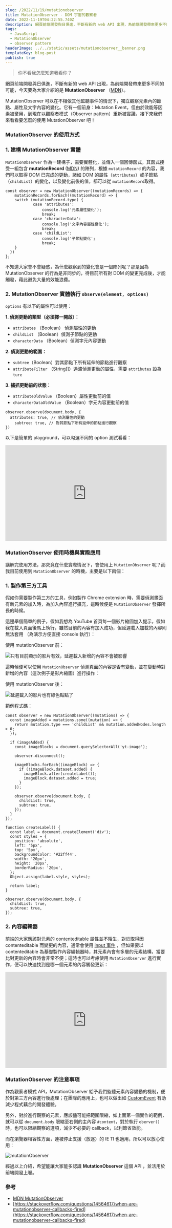 ```yaml
---
slug: /2022/11/19/mutationobserver
title: MutationObserver - DOM 宇宙的觀察者
date: 2022-11-19T04:22:55.740Z
description: 網頁前端開發與日俱進，不斷有新的 web API 出現，為前端開發帶來更多不同的可能，今天要為大家介紹的是 MutationObserver。
tags:
  - JavaScript
  - MutationObserver
  - observer pattern
headerImage: ../../static/assets/mutationobserver__banner.png
templateKey: blog-post
publish: true
---
```

> 你不看我怎麼知道我看你？

網頁前端開發與日俱進，不斷有新的 web API 出現，為前端開發帶來更多不同的可能，今天要為大家介紹的是 **MutationObserver** （[MDN](https://developer.mozilla.org/en-US/docs/Web/API/MutationObserver/MutationObserver)）。

MutationObserver 可以在不相依其他監聽事件的情況下，獨立觀察元素內的節點、屬性及文字內容的變化。它有一個前身：Mutation Event，但由於效能等因素被棄用，到現在以觀察者模式（Observer pattern）重新被實踐，接下來我們來看看要怎麼的使用 MutationObserver 吧！

### MutationObserver 的使用方式

### 1. 建構 MutationObserver 實體

`MutationObserver` 作為一建構子，需要實體化，並傳入一個回傳函式，其函式接受一組包含 **mutationRecord** ([MDN](http://mutationrecord/)) 的陣列，根據 `mutationRecord` 的內容，我們可以取得 DOM 已完成的更動，諸如 DOM 的屬性（`attributes`）或子節點（`childList`）的變化，以及變化前後的值，都可以從 `mutationRecord`取得。

```
const observer = new MutationObserver((mutationRecords) => {
    mutationRecords.forEach((mutationRecord) => {
    switch (mutationRecord.type) {
            case 'attributes':
                console.log('元素屬性變化');
                break;
            case 'characterData':
                console.log('文字內容屬性變化');
                break;
            case 'childList':
                console.log('子節點變化';
                break;
    }
  })
};
```

不知道大家會不會疑惑，為什麼觀察到的變化會是一個陣列呢？那是因為 MutationObserver 的行為是非同步的，待目前所有對 DOM 的變更完成後，才能觸發，藉此避免大量的效能浪費。

### 2. MutationObserver 實體執行 `observe(element, options)`

`options` 有以下的屬性可以使用：

**1. 偵測更動的類型（必須擇一開啟）：**

- `attributes` （Boolean） 偵測屬性的更動
- `childList` （Boolean）偵測子節點的更動
- `charactorData` （Boolean）偵測字元內容更動

**2. 偵測更動的範圍：**

- `subtree`（Boolean）對其節點下所有延伸的節點進行觀察
- `attributeFilter` （String[]）過濾偵測更動的屬性，需要 `attributes` 設為 `ture`

**3. 捕抓更動前的狀態：**

- `attributeOldValue` （Boolean）屬性更動前的值
- `characterDataOldValue` （Boolean）字元內容更動前的值

```
observer.observe(document.body, {
  attributes: true, // 偵測屬性的更動
    subtree: true, // 對其節點下所有延伸的節點進行觀察
})
```

以下是簡單的 playground，可以勾選不同的 option 測試看看：

<iframe height="300" style="width: 100%;" scrolling="no" title="MutationObserver Demo" src="https://codepen.io/alexian/embed/QWxwbeR?default-tab=js%2Cresult" frameborder="no" loading="lazy" allowtransparency="true" allowfullscreen="true">
  See the Pen <a href="https://codepen.io/alexian/pen/QWxwbeR"></iframe>

### MutationObserver 使用時機與實際應用

講解完使用方法，那究竟在什麼實際情況下，會使用上 `MutationObserver` 呢？而我目前使用到 `MutationObserver` 的時機，主要是以下兩個：

### 1. 製作第三方工具

假如你需要製作第三方的工具，例如製作 Chrome extension 時，需要偵測畫面有新元素的加入時，為加入內容進行擴充，這時候便是 `MutationObserver` 發揮所長的時候。

這邊舉個簡單的例子，假如我想為 YouTube 首頁每一個影片縮圖加入提示，假如我在載入頁面後馬上執行，雖然目前的內容有加入成功，但延遲載入加載的內容則無法套用 （為演示方便直接 console 執行）：

使用 mutationObserver 前：

![只有目前顯示的影片有效，延遲載入新增的內容不會被影響](/static/assets/mutationobserver__demo-after.gif)

這時候便可以使用 `MutationObserver` 偵測頁面的內容是否有變動，並在變動時對新增的內容（這次例子是影片縮圖）進行操作：

使用 mutationObserver 後：

![延遲載入的影片也有綠色點點了](/static/assets/mutationobserver__demo-before.gif)

範例程式碼：

```
const observer = new MutationObserver((mutations) => {
  const imageAdded = mutations.some((mutation) => {
    return mutation.type === 'childList' && mutation.addedNodes.length > 0;
  });

  if (imageAdded) {
    const imageBlocks = document.querySelectorAll('yt-image');

    observer.disconnect();

    imageBlocks.forEach((imageBlock) => {
      if (!imageBlock.dataset.added) {
        imageBlock.after(createLabel());
        imageBlock.dataset.added = true;
      }
    });

    observer.observe(document.body, {
      childList: true,
      subtree: true,
    });
  }
});

function createLabel() {
  const label = document.createElement('div');
  const styles = {
    position: 'absolute',
    left: '5px',
    top: '5px',
    backgroundColor: '#22ff44',
    width: '20px',
    height: '20px',
    borderRadius: '20px',
  };
  Object.assign(label.style, styles);

  return label;
}

observer.observe(document.body, {
  childList: true,
  subtree: true,
});
```

### 2. 內容編輯器

前端的大家應該對元素的 contenteditable 屬性並不陌生，對於取得因 contenteditable 而變更的內容，通常會使用 [input 事件](https://developer.mozilla.org/en-US/docs/Web/API/HTMLElement/input_event) ，但如果要以 contenteditable 為基礎製作內容編輯器時，其元素內會有多層的元素結構，當要比對更新的內容時會非常不便；這時也可以考慮使用 `MutationObserver` 進行實作，便可以快速找到是哪一個元素的內容觸發更新：

<iframe height="300" style="width: 100%;" scrolling="no" title="MutationObserver for content editor" src="https://codepen.io/alexian/embed/dyKWLpq?default-tab=js%2Cresult" frameborder="no" loading="lazy" allowtransparency="true" allowfullscreen="true"></iframe>

### MutationObserver 的注意事項

作為觀察者模式 API，MutationObserver 給予我們監聽元素內容變動的機制，便於對第三方內容進行後處理；在團隊的應用上，也可以做出如 [CustomEvent](https://www.notion.so/MutationObserver-DOM-f64fbf741dd1449db4dd3bd1fd6c02b0) 有助減少程式藕合的開發體驗。

另外，對於進行觀察的元素，應該儘可能把範圍限縮，如上面第一個實作的範例，就可以從 `document.body` 限縮至右側的主內容 `#content`，對於執行 `oberver()` 時，也可以限縮觀察的選項，減少不必要的 callback，以利節省效能。

而在瀏覽器相容性方面，連被停止支援（放逐）的 IE 11 也適用，所以可以放心使用：

![mutationO﻿bserver](../../static/assets/mutationobserver__caniuse.png)

經過以上介紹，希望能讓大家能多認識 **MutationObserver** 這個 API ，並活用於前端開發上喔。

### 參考

- [MDN MutationObserver](https://developer.mozilla.org/en-US/docs/Web/API/MutationObserver/MutationObserver)
- [https://stackoverflow.com/questions/14564617/when-are-mutationobserver-callbacks-fired](https://stackoverflow.com/questions/14564617/when-are-mutationobserver-callbacks-fired)